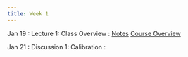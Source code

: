 ```yaml
---
title: Week 1
---
```


Jan 19
: Lecture 1: Class Overview
    : [Notes](/lectures/lec1-why-care-about-forecasting) [Course Overview](/lectures/lec0-course-overview)

Jan 21
: Discussion 1: Calibration
    :  
